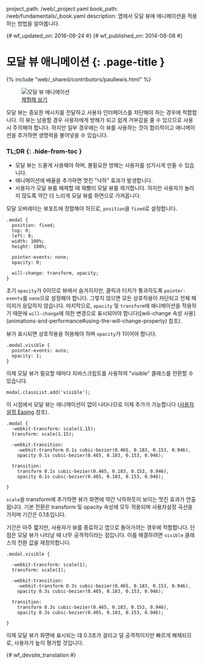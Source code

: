 project_path: /web/_project.yaml
book_path: /web/fundamentals/_book.yaml
description: 앱에서 모달 뷰에 애니메이션을 적용하는 방법을 알아봅니다.

{# wf_updated_on: 2016-08-24 #}
{# wf_published_on: 2014-08-08 #}

# 모달 뷰 애니메이션 {: .page-title }

{% include "web/_shared/contributors/paullewis.html" %}

<div class="attempt-right">
  <figure>
    <img src="images/dont-press.gif" alt="모달 뷰 애니메이션" />
    <figcaption>
      <a href="https://googlesamples.github.io/web-fundamentals/fundamentals/design-and-ui/animations/modal-view-animation.html" target="_blank" class="external">체험해 보기</a>
    </figcaption>
  </figure>
</div>

모달 뷰는 중요한 메시지를 전달하고 사용자 인터페이스를 차단해야 하는 경우에 적합합니다. 이 뷰는 남용할 경우 사용자에게 방해가 되고 쉽게 거부감을 줄 수 있으므로 사용 시 주의해야 합니다. 하지만 일부 경우에는 이 뷰를 사용하는 것이 합리적이고 애니메이션을 추가하면 생명력을 불어넣을 수 있습니다.

### TL;DR {: .hide-from-toc }
* 모달 뷰는 드물게 사용해야 하며, 불필요한 방해는 사용자를 성가시게 만들 수 있습니다.
* 애니메이션에 배율을 추가하면 멋진 "낙하" 효과가 발생합니다.
* 사용자가 모달 뷰를 해제할 때 재빨리 모달 뷰를 제거합니다. 하지만 사용자가 놀라지 않도록 약간 더 느리게 모달 뷰를 화면으로 가져옵니다.

<div class="clearfix"></div>

모달 오버레이는 뷰포트에 정렬해야 하므로, `position`을 `fixed`로 설정합니다.


    .modal {
      position: fixed;
      top: 0;
      left: 0;
      width: 100%;
      height: 100%;
    
      pointer-events: none;
      opacity: 0;
    
      will-change: transform, opacity;
    }
    

초기 `opacity`가 0이므로 뷰에서 숨겨지지만, 클릭과 터치가 통과하도록 `pointer-events`를 `none`으로 설정해야 합니다. 그렇지 않으면 모든 상호작용이 차단되고 전체 페이지가 응답하지 않습니다. 마지막으로, `opacity` 및 `transform`에 애니메이션을 적용하기 때문에 `will-change`에 의한 변경으로 표시되어야 합니다([will-change 속성 사용] (animations-and-performance#using-the-will-change-property) 참조).

뷰가 표시되면 상호작용을 허용해야 하며 `opacity`가 1이어야 합니다.


    .modal.visible {
      pointer-events: auto;
      opacity: 1;
    }
    

이제 모달 뷰가 필요할 때마다 자바스크립트를 사용하여 "visible" 클래스를 전환할 수 있습니다.


    modal.classList.add('visible');
    

이 시점에서 모달 뷰는 애니메이션이 없이 나타나므로 이제 추가가 가능합니다
([사용자설정 Easing](custom-easing) 참조).


    .modal {
      -webkit-transform: scale(1.15);
      transform: scale(1.15);
    
      -webkit-transition:
        -webkit-transform 0.1s cubic-bezier(0.465, 0.183, 0.153, 0.946),
        opacity 0.1s cubic-bezier(0.465, 0.183, 0.153, 0.946);
    
      transition:
        transform 0.1s cubic-bezier(0.465, 0.183, 0.153, 0.946),
        opacity 0.1s cubic-bezier(0.465, 0.183, 0.153, 0.946);
    
    }
    

`scale`을 transform에 추가하면 뷰가 화면에 약간 낙하하듯이 보이는 멋진 효과가 연출됩니다. 기본 전환은 transform 및 opacity 속성에 모두 적용되며 사용자설정 곡선을 가지며 기간은 0.1초입니다.

기간은 아주 짧지만, 사용자가 뷰를 종료하고 앱으로 돌아가려는 경우에 적합합니다. 단점은 모달 뷰가 나타날 때 너무 공격적이라는 점입니다. 이를 해결하려면 `visible` 클래스의 전환 값을 재정의합니다.


    .modal.visible {
    
      -webkit-transform: scale(1);
      transform: scale(1);
    
      -webkit-transition:
        -webkit-transform 0.3s cubic-bezier(0.465, 0.183, 0.153, 0.946),
        opacity 0.3s cubic-bezier(0.465, 0.183, 0.153, 0.946);
    
      transition:
        transform 0.3s cubic-bezier(0.465, 0.183, 0.153, 0.946),
        opacity 0.3s cubic-bezier(0.465, 0.183, 0.153, 0.946);
    
    }
    

이제 모달 뷰가 화면에 표시되는 데 0.3초가 걸리고 덜 공격적이지만 빠르게 해제되므로, 사용자가 높이 평가할 것입니다.





{# wf_devsite_translation #}
